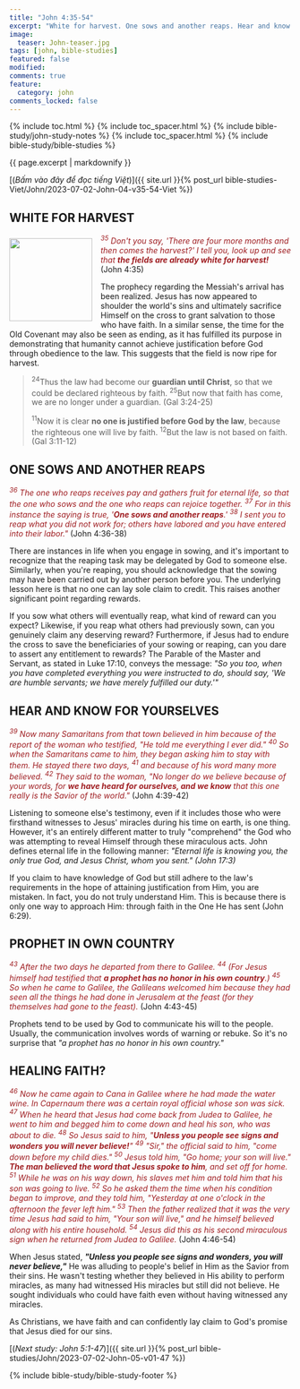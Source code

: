 ```yaml
---
title: "John 4:35-54"
excerpt: "White for harvest. One sows and another reaps. Hear and know for yourselves. Prophet in own country. Healing faith?"
image:
  teaser: John-teaser.jpg
tags: [john, bible-studies]
featured: false
modified:
comments: true
feature:
  category: john
comments_locked: false
---
```


{% include toc.html %}
{% include toc_spacer.html %}
{% include bible-study/john-study-notes %}
{% include toc_spacer.html %}
{% include bible-study/bible-studies %}

{{ page.excerpt | markdownify }}

[(<em>Bấm vào đây để đọc tiếng Việt</em>)]({{ site.url }}{% post_url bible-studies-Viet/John/2023-07-02-John-04-v35-54-Viet %})

## WHITE FOR HARVEST

<div>
<p>
<img alt src="http://vacsf.org/assets/images/John-teaser.jpg" style="border: 0px none; margin: 7px 15px 0px 0px; max-width: 100%; height: 148px; padding: 0px; float: left;">
    <span style="color: rgb(159, 29, 33);"><i><sup>35</sup> Don't you say, 'There are four more months and then comes the harvest?' I tell you, look up and see that <strong>the fields are already white for harvest!</strong></i></span> (John 4:35)</p>
</div>

The prophecy regarding the Messiah's arrival has been realized. Jesus has now appeared to shoulder the world's sins and ultimately sacrifice Himself on the cross to grant salvation to those who have faith. In a similar sense, the time for the Old Covenant may also be seen as ending, as it has fulfilled its purpose in demonstrating that humanity cannot achieve justification before God through obedience to the law. This suggests that the field is now ripe for harvest.

> <sup>24</sup>Thus the law had become our <strong>guardian until Christ</strong>, so that we could be declared righteous by faith.  <sup>25</sup>But now that faith has come, we are no longer under a guardian. (Gal 3:24-25)
>
> <sup>11</sup>Now it is clear <strong>no one is justified before God by the law</strong>, because the righteous one will live by faith.  <sup>12</sup>But the law is not based on faith. (Gal 3:11-12)

## ONE SOWS AND ANOTHER REAPS

<span style="color: rgb(159, 29, 33);">
<i><sup>36</sup> The one who reaps receives pay and gathers fruit for eternal life, so that the one who sows and the one who reaps can rejoice together.  <sup>37</sup> For in this instance the saying is true, '<strong>One sows and another reaps</strong>.'  <sup>38</sup> I sent you to reap what you did not work for; others have labored and you have entered into their labor."</i></span> (John 4:36-38)

There are instances in life when you engage in sowing, and it's important to recognize that the reaping task may be delegated by God to someone else. Similarly, when you're reaping, you should acknowledge that the sowing may have been carried out by another person before you. The underlying lesson here is that no one can lay sole claim to credit. This raises another significant point regarding rewards.

If you sow what others will eventually reap, what kind of reward can you expect? Likewise, if you reap what others had previously sown, can you genuinely claim any deserving reward? Furthermore, if Jesus had to endure the cross to save the beneficiaries of your sowing or reaping, can you dare to assert any entitlement to rewards? The Parable of the Master and Servant, as stated in Luke 17:10, conveys the message: *"So you too, when you have completed everything you were instructed to do, should say, 'We are humble servants; we have merely fulfilled our duty.'"*

## HEAR AND KNOW FOR YOURSELVES

<span style="color: rgb(159, 29, 33);">
<i><sup>39</sup> Now many Samaritans from that town believed in him because of the report of the woman who testified, "He told me everything I ever did."  <sup>40</sup> So when the Samaritans came to him, they began asking him to stay with them. He stayed there two days,  <sup>41</sup> and because of his word many more believed.  <sup>42</sup> They said to the woman, "No longer do we believe because of your words, for <strong>we have heard for ourselves, and we know</strong> that this one really is the Savior of the world." </i></span> (John 4:39-42)

Listening to someone else's testimony, even if it includes those who were firsthand witnesses to Jesus' miracles during his time on earth, is one thing. However, it's an entirely different matter to truly "comprehend" the God who was attempting to reveal Himself through these miraculous acts. John defines eternal life in the following manner: *"Eternal life is knowing you, the only true God, and Jesus Christ, whom you sent." (John 17:3)*

If you claim to have knowledge of God but still adhere to the law's requirements in the hope of attaining justification from Him, you are mistaken. In fact, you do not truly understand Him. This is because there is only one way to approach Him: through faith in the One He has sent (John 6:29).

## PROPHET IN OWN COUNTRY

<span style="color: rgb(159, 29, 33);">
<i><sup>43</sup> After the two days he departed from there to Galilee.  <sup>44</sup> (For Jesus himself had testified that <strong>a prophet has no honor in his own country</strong>.)  <sup>45</sup> So when he came to Galilee, the Galileans welcomed him because they had seen all the things he had done in Jerusalem at the feast (for they themselves had gone to the feast). </i></span> (John 4:43-45)

Prophets tend to be used by God to communicate his will to the people.  Usually, the communication involves words of warning or rebuke. So it's no surprise that *"a prophet has no honor in his own country."*

## HEALING FAITH?

<span style="color: rgb(159, 29, 33);">
<i><sup>46</sup> Now he came again to Cana in Galilee where he had made the water wine. In Capernaum there was a certain royal official whose son was sick.  <sup>47</sup> When he heard that Jesus had come back from Judea to Galilee, he went to him and begged him to come down and heal his son, who was about to die.  <sup>48</sup> So Jesus said to him, "<strong>Unless you people see signs and wonders you will never believe!</strong>"  <sup>49</sup> "Sir," the official said to him, "come down before my child dies."  <sup>50</sup> Jesus told him, "Go home; your son will live." <strong>The man believed the word that Jesus spoke to him</strong>, and set off for home.   <sup>51</sup> While he was on his way down, his slaves met him and told him that his son was going to live.  <sup>52</sup> So he asked them the time when his condition began to improve, and they told him, "Yesterday at one o'clock in the afternoon the fever left him."  <sup>53</sup> Then the father realized that it was the very time Jesus had said to him, "Your son will live," and he himself believed along with his entire household.  <sup>54</sup> Jesus did this as his second miraculous sign when he returned from Judea to Galilee.</i></span> (John 4:46-54)

When Jesus stated, ***"Unless you people see signs and wonders, you will never believe,"*** He was alluding to people's belief in Him as the Savior from their sins. He wasn't testing whether they believed in His ability to perform miracles, as many had witnessed His miracles but still did not believe. He sought individuals who could have faith even without having witnessed any miracles.

As Christians, we have faith and can confidently lay claim to God's promise that Jesus died for our sins.

[(<em>Next study: John 5:1-47</em>)]({{ site.url }}{% post_url bible-studies/John/2023-07-02-John-05-v01-47 %})

{% include bible-study/bible-study-footer %}

